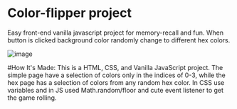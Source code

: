 # Color-flipper project
Easy front-end vanilla javascript project for memory-recall and fun. 
When button is clicked background color randomly change to different hex colors. 

![image](https://user-images.githubusercontent.com/106325339/197262996-c443e31c-56b5-4c81-99a4-aee617ef4a0c.png)

#How It's Made:
This is a HTML, CSS, and Vanilla JavaScript project. The simple page have a selection of colors only in the indices of 0-3, while the hex page has a selection of colors from any random hex color. In CSS use variables and in JS used Math.random/floor and cute event listener to get the game rolling.  
